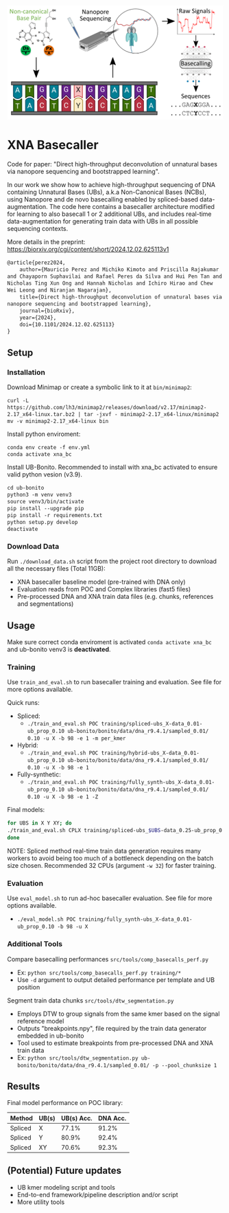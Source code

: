 <div align="center">
    <img src="./overview.png", width="600">
    <!-- <img src="./overview.png"> -->
</div>

# XNA Basecaller

Code for paper: "Direct high-throughput deconvolution of unnatural bases via nanopore sequencing and bootstrapped learning".

In our work we show how to achieve high-throughput sequencing of DNA containing Unnatural Bases (UBs), a.k.a Non-Canonical Bases (NCBs), using Nanopore and de novo basecalling enabled by spliced-based data-augmentation. The code here contains a basecaller architecture modified for learning to also basecall 1 or 2 additional UBs, and includes real-time data-augmentation for generating train data with UBs in all possible sequencing contexts.

More details in the preprint: https://biorxiv.org/cgi/content/short/2024.12.02.625113v1

```
@article{perez2024,
    author={Mauricio Perez and Michiko Kimoto and Priscilla Rajakumar and Chayaporn Suphavilai and Rafael Peres da Silva and Hui Pen Tan and Nicholas Ting Xun Ong and Hannah Nicholas and Ichiro Hirao and Chew Wei Leong and Niranjan Nagarajan},
    title={Direct high-throughput deconvolution of unnatural bases via nanopore sequencing and bootstrapped learning},
    journal={bioRxiv}, 
    year={2024},
    doi={10.1101/2024.12.02.625113}
}
```

## Setup

### Installation

Download Minimap or create a symbolic link to it at `bin/minimap2`:

```
curl -L https://github.com/lh3/minimap2/releases/download/v2.17/minimap2-2.17_x64-linux.tar.bz2 | tar -jxvf - minimap2-2.17_x64-linux/minimap2
mv -v minimap2-2.17_x64-linux bin
```

Install python enviroment:

```
conda env create -f env.yml
conda activate xna_bc
```

Install UB-Bonito. Recommended to install with xna_bc activated to ensure valid python vesion (v3.9).

```
cd ub-bonito
python3 -m venv venv3
source venv3/bin/activate
pip install --upgrade pip
pip install -r requirements.txt
python setup.py develop
deactivate
```

### Download Data

Run `./download_data.sh` script from the project root directory to download all the necessary files (Total 11GB):

- XNA basecaller baseline model (pre-trained with DNA only)
- Evaluation reads from POC and Complex libraries (fast5 files)
- Pre-processed DNA and XNA train data files (e.g. chunks, references and segmentations)

## Usage

Make sure correct conda enviroment is activated `conda activate xna_bc` and ub-bonito venv3 is **deactivated**.

### Training

Use `train_and_eval.sh` to run basecaller training and evaluation. See file for more options available.

Quick runs:

- Spliced:
    - `./train_and_eval.sh POC training/spliced-ubs_X-data_0.01-ub_prop_0.10 ub-bonito/bonito/data/dna_r9.4.1/sampled_0.01/ 0.10 -u X -b 98 -e 1 -m per_kmer`
- Hybrid:
    - `./train_and_eval.sh POC training/hybrid-ubs_X-data_0.01-ub_prop_0.10 ub-bonito/bonito/data/dna_r9.4.1/sampled_0.01/ 0.10 -u X -b 98 -e 1`
- Fully-synthetic:
    - `./train_and_eval.sh POC training/fully_synth-ubs_X-data_0.01-ub_prop_0.10 ub-bonito/bonito/data/dna_r9.4.1/sampled_0.01/ 0.10 -u X -b 98 -e 1 -Z`

Final models:

```bash
for UBS in X Y XY; do
./train_and_eval.sh CPLX training/spliced-ubs_$UBS-data_0.25-ub_prop_0.09-unfr_3 ub-bonito/bonito/data/dna_r9.4.1/sampled_0.25/ 0.09 -u $UBS -W -b 98 -m per_kmer -f -F 3 -E POC;
done
```

NOTE: Spliced method real-time train data generation requires many workers to avoid being too much of a bottleneck depending on the batch size chosen. Recommended 32 CPUs (argument `-w 32`) for faster training.

### Evaluation

Use `eval_model.sh` to run ad-hoc basecaller evaluation. See file for more options available.
- `./eval_model.sh POC training/fully_synth-ubs_X-data_0.01-ub_prop_0.10 -b 98 -u X`

### Additional Tools

Compare basecalling performances `src/tools/comp_basecalls_perf.py`
- Ex: `python src/tools/comp_basecalls_perf.py training/*`
- Use `-d` argument to output detailed performance per template and UB position

Segment train data chunks `src/tools/dtw_segmentation.py`
- Employs DTW to group signals from the same kmer based on the signal reference model
- Outputs "breakpoints.npy", file required by the train data generator embedded in ub-bonito
- Tool used to estimate breakpoints from pre-processed DNA and XNA train data
- Ex: `python src/tools/dtw_segmentation.py ub-bonito/bonito/data/dna_r9.4.1/sampled_0.01/ -p --pool_chunksize 1`

## Results

Final model performance on POC library:

Method | UB(s) | UB(s) Acc. | DNA Acc.
-- | -- | -- | --
Spliced | X | 77.1% | 91.2%
Spliced | Y | 80.9% | 92.4%
Spliced | XY | 70.6% | 92.3%

## (Potential) Future updates

- UB kmer modeling script and tools
- End-to-end framework/pipeline description and/or script
- More utility tools
